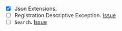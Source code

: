- [x] Json Extensions.
- [ ] Registration Descriptive Exception. [Issue](https://github.com/astorDev/persic/issues/20)
- [ ] `Search`. [Issue](https://github.com/astorDev/persic/issues/19)